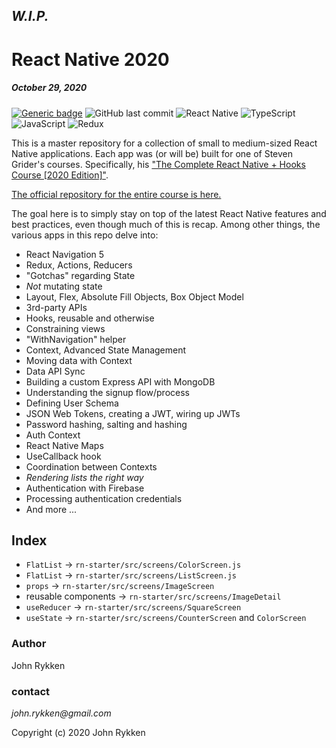 ## _W.I.P._

# React Native 2020 
##### October 29, 2020 

[![Generic badge](https://img.shields.io/badge/license-MIT-green.svg?style=plastic&labelColor=36566F)](https://shields.io/)
![GitHub last commit](https://img.shields.io/github/last-commit/GreanBeetle/react-native-2020?style=plastic&labelColor=36566F)
![React Native](https://img.shields.io/static/v1?message=React-Native&color=61dafb&style=plastic&logo=react&label=&labelColor=36566F)
![TypeScript](https://img.shields.io/static/v1?message=TypeScript&color=007acc&style=plastic&logo=typescript&label=&labelColor=36566F&logoColor=007acc)
![JavaScript](https://img.shields.io/static/v1?message=JavaScript&color=F7DF1E&style=plastic&logo=javascript&label=&labelColor=36566F&logoColor=F7DF1E)
![Redux](https://img.shields.io/static/v1?message=Redux&color=764ABC&style=plastic&logo=redux&label=&labelColor=36566F&logoColor=764ABC)

This is a master repository for a collection of small to medium-sized React Native applications. Each app was (or will be) built for one of Steven Grider's courses. Specifically, his ["The Complete React Native + Hooks Course [2020 Edition]"](https://www.udemy.com/course/the-complete-react-native-and-redux-course/). 

[The official repository for the entire course is here.](https://github.com/StephenGrider/rn-casts)

The goal here is to simply stay on top of the latest React Native features and best practices, even though much of this is recap. Among other things, the various apps in this repo delve into:   
 
* React Navigation 5
* Redux, Actions, Reducers
* "Gotchas" regarding State 
* _Not_ mutating state 
* Layout, Flex, Absolute Fill Objects, Box Object Model 
* 3rd-party APIs
* Hooks, reusable and otherwise
* Constraining views 
* "WithNavigation" helper
* Context, Advanced State Management
* Moving data with Context 
* Data API Sync
* Building a custom Express API with MongoDB 
* Understanding the signup flow/process
* Defining User Schema
* JSON Web Tokens, creating a JWT, wiring up JWTs
* Password hashing, salting and hashing
* Auth Context
* React Native Maps 
* UseCallback hook
* Coordination between Contexts
* _Rendering lists the right way_
* Authentication with Firebase
* Processing authentication credentials
* And more ... 

## Index

* `FlatList` -> `rn-starter/src/screens/ColorScreen.js`
* `FlatList` -> `rn-starter/src/screens/ListScreen.js`
* `props` -> `rn-starter/src/screens/ImageScreen`  
* reusable components -> `rn-starter/src/screens/ImageDetail`
* `useReducer` -> `rn-starter/src/screens/SquareScreen`
* `useState` -> `rn-starter/src/screens/CounterScreen` and `ColorScreen`

### Author

John Rykken

### contact

_john.rykken@gmail.com_

Copyright (c) 2020 John Rykken
